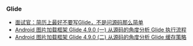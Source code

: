 ### Glide

- [面试官：简历上最好不要写Glide，不是问源码那么简单](https://juejin.im/post/5dbeda27e51d452a161e00c8)
- [ Android 图片加载框架 Glide 4.9.0 (一) 从源码的角度分析 Glide 执行流程](https://juejin.im/post/5d89e9c051882509662c5620)
- [Android 图片加载框架 Glide 4.9.0 (二) 从源码的角度分析 Glide 缓存策略](https://juejin.im/post/5d8c83836fb9a04dec52f19d)